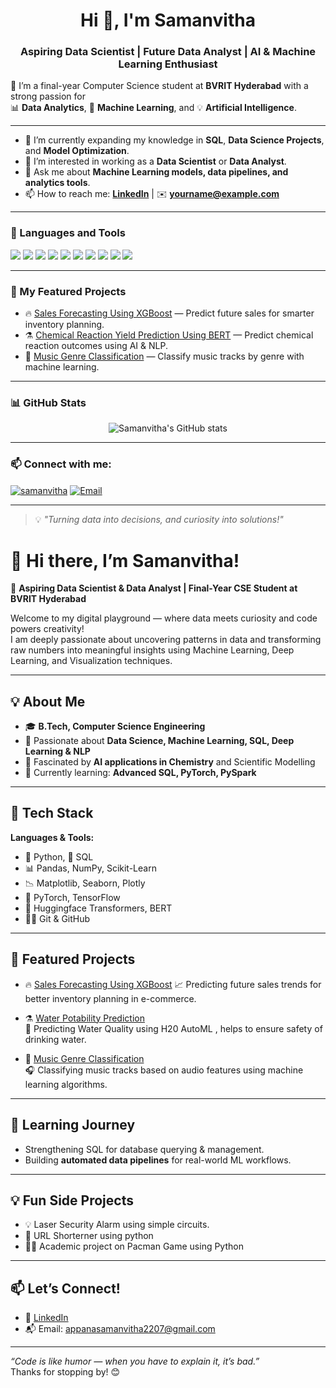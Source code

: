 <h1 align="center">Hi 👋, I'm Samanvitha</h1>
<h3 align="center">Aspiring Data Scientist | Future Data Analyst | AI & Machine Learning Enthusiast</h3>

🌟 I’m a final-year Computer Science student at **BVRIT Hyderabad** with a strong passion for  
📊 **Data Analytics**, 🤖 **Machine Learning**, and 💡 **Artificial Intelligence**.

---

- 🌱 I’m currently expanding my knowledge in **SQL**, **Data Science Projects**, and **Model Optimization**.
- 💼 I’m interested in working as a **Data Scientist** or **Data Analyst**.
- 💬 Ask me about **Machine Learning models, data pipelines, and analytics tools**.
- 📫 How to reach me: **[LinkedIn](https://linkedin.com/in/YourLinkedIn)** | ✉️ **yourname@example.com**

---

<h3>🧠 Languages and Tools</h3>

<p align="left">
<img src="https://img.shields.io/badge/Python-3670A0?style=for-the-badge&logo=python&logoColor=ffdd54"/> 
<img src="https://img.shields.io/badge/SQL-005C84?style=for-the-badge&logo=mysql&logoColor=white"/>
<img src="https://img.shields.io/badge/Pandas-150458?style=for-the-badge&logo=pandas&logoColor=white"/>
<img src="https://img.shields.io/badge/NumPy-013243?style=for-the-badge&logo=numpy&logoColor=white"/>
<img src="https://img.shields.io/badge/Scikit--Learn-F7931E?style=for-the-badge&logo=scikit-learn&logoColor=white"/>
<img src="https://img.shields.io/badge/PyTorch-EE4C2C?style=for-the-badge&logo=PyTorch&logoColor=white"/>
<img src="https://img.shields.io/badge/TensorFlow-FF6F00?style=for-the-badge&logo=tensorflow&logoColor=white"/>
<img src="https://img.shields.io/badge/Matplotlib-ffffff?style=for-the-badge&logo=matplotlib&logoColor=black"/>
<img src="https://img.shields.io/badge/Seaborn-3776AB?style=for-the-badge&logo=python&logoColor=white"/>
<img src="https://img.shields.io/badge/Huggingface-FFD21F?style=for-the-badge&logo=huggingface&logoColor=black"/>
</p>

---

<h3>📌 My Featured Projects</h3>

- 🔥 [Sales Forecasting Using XGBoost](https://github.com/YourUsername/sales-forecasting) — Predict future sales for smarter inventory planning.
- ⚗️ [Chemical Reaction Yield Prediction Using BERT](https://github.com/YourUsername/chemical-yield-prediction) — Predict chemical reaction outcomes using AI & NLP.
- 🎵 [Music Genre Classification](https://github.com/YourUsername/music-genre-classification) — Classify music tracks by genre with machine learning.

---

<h3>📊 GitHub Stats</h3>

<p align="center">
  <img src="https://github-readme-stats.vercel.app/api?username=YourUsername&show_icons=true&theme=tokyonight" alt="Samanvitha's GitHub stats"/>
</p>

---

<h3>📫 Connect with me:</h3>

<p align="left">
<a href="https://linkedin.com/in/YourLinkedIn" target="blank"><img align="center" src="https://img.shields.io/badge/LinkedIn-blue?style=for-the-badge&logo=linkedin&logoColor=white" alt="samanvitha" /></a>
<a href="mailto:yourname@example.com"><img align="center" src="https://img.shields.io/badge/Email-D14836?style=for-the-badge&logo=gmail&logoColor=white" alt="Email" /></a>
</p>

---

> 💡 *"Turning data into decisions, and curiosity into solutions!"*






# 👋 Hi there, I’m Samanvitha!

🎯 **Aspiring Data Scientist & Data Analyst | Final-Year CSE Student at BVRIT Hyderabad**

Welcome to my digital playground — where data meets curiosity and code powers creativity!  
I am deeply passionate about uncovering patterns in data and transforming raw numbers into meaningful insights using Machine Learning, Deep Learning, and Visualization techniques.

---


## 💡 About Me

- 🎓 **B.Tech, Computer Science Engineering**  
- 💼 Passionate about **Data Science, Machine Learning, SQL, Deep Learning & NLP**  
- 🔬 Fascinated by **AI applications in Chemistry** and Scientific Modelling  
- 🌱 Currently learning: **Advanced SQL, PyTorch, PySpark**

---

## 🚀 Tech Stack

**Languages & Tools:**  

- 🐍 Python, 💾 SQL  
- 📊 Pandas, NumPy, Scikit-Learn  
- 📉 Matplotlib, Seaborn, Plotly  
- 🤖 PyTorch, TensorFlow  
- 🔬 Huggingface Transformers, BERT  
- 🧑‍💻 Git & GitHub  

---

## 📌 Featured Projects

- 🔥 [Sales Forecasting Using XGBoost](https://github.com/appanasamanvitha/Sales-Forecasting-for-Inventory-Optimization.git)
📈 Predicting future sales trends for better inventory planning in e-commerce.

- ⚗️ [Water Potability Prediction](https://github.com/YourUsername/chemical-yield-prediction)  
🧬 Predicting Water Quality using H20 AutoML , helps to ensure safety of drinking water.

- 🎵 [Music Genre Classification](https://github.com/YourUsername/music-genre-classification)  
🎧 Classifying music tracks based on audio features using machine learning algorithms.

---

## 🌱 Learning Journey

- Strengthening SQL for database querying & management.
- Building **automated data pipelines** for real-world ML workflows.
---

## 💡 Fun Side Projects

- 💡 Laser Security Alarm using simple circuits.
- 📡 URL Shorterner using python
- 🧑‍🏫 Academic project on Pacman Game using Python
---

## 📫 Let’s Connect!

- 💼 [LinkedIn](https://www.linkedin.com/in/samanvitha-narayani-appana-7b7247251/)
- 📬 Email: appanasamanvitha2207@gmail.com

---

*“Code is like humor — when you have to explain it, it’s bad.”*  
Thanks for stopping by! 😊

